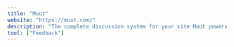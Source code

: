 ```yaml
---
title: "Muut"
website: "https://muut.com/"
description: "The complete discussion system for your site Muut powers lively discussions for millions of sites, making users happier and more likely..."
tool: ["Feedback"]
---
```

